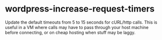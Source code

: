 wordpress-increase-request-timers
=================================

Update the default timeouts from 5 to 15 seconds for cURL/http calls.  This is useful in a VM where calls may have to pass through your host machine before connecting, or on cheap hosting when stuff may be laggy.
